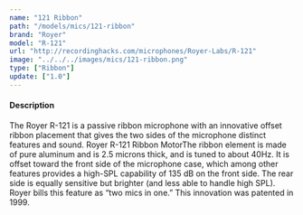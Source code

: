 ```yaml
---
name: "121 Ribbon"
path: "/models/mics/121-ribbon"
brand: "Royer"
model: "R-121"
url: "http://recordinghacks.com/microphones/Royer-Labs/R-121"
image: "../../../images/mics/121-ribbon.png"
type: ["Ribbon"]
update: ["1.0"]
---
```

#### Description
The Royer R-121 is a passive ribbon microphone with an innovative offset ribbon placement that gives the two sides of the microphone distinct features and sound. Royer R-121 Ribbon MotorThe ribbon element is made of pure aluminum and is 2.5 microns thick, and is tuned to about 40Hz. It is offset toward the front side of the microphone case, which among other features provides a high-SPL capability of 135 dB on the front side. The rear side is equally sensitive but brighter (and less able to handle high SPL). Royer bills this feature as “two mics in one.” This innovation was patented in 1999.